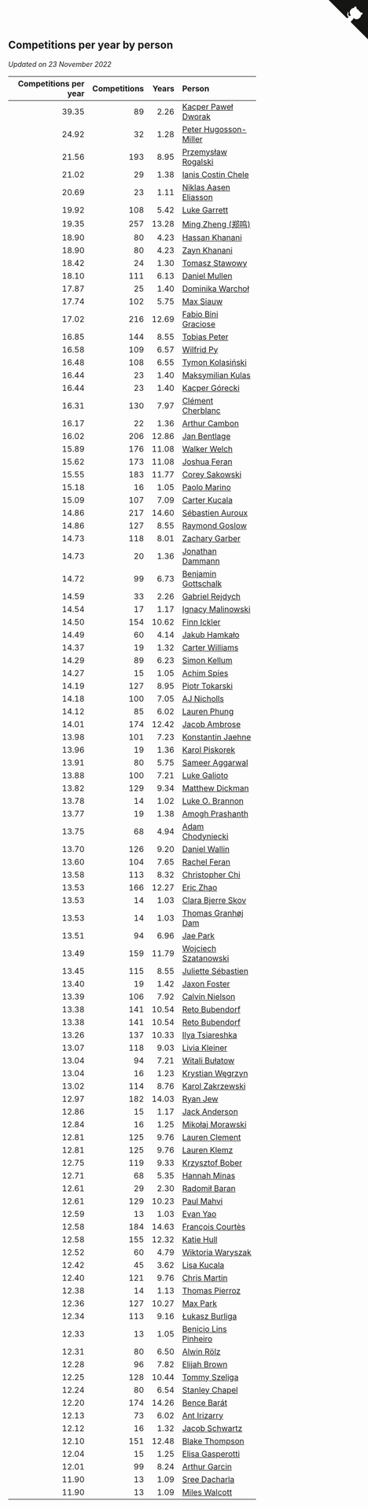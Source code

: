 ## Competitions per year by person

*Updated on 23 November 2022*

| Competitions per year | Competitions | Years | Person |
| ---: | ---: | ---: | :--- |
| 39.35 | 89 | 2.26 | [Kacper Paweł Dworak](https://www.worldcubeassociation.org/persons/2020DWOR01) |
| 24.92 | 32 | 1.28 | [Peter Hugosson-Miller](https://www.worldcubeassociation.org/persons/2021HUGO01) |
| 21.56 | 193 | 8.95 | [Przemysław Rogalski](https://www.worldcubeassociation.org/persons/2013ROGA02) |
| 21.02 | 29 | 1.38 | [Ianis Costin Chele](https://www.worldcubeassociation.org/persons/2021CHEL01) |
| 20.69 | 23 | 1.11 | [Niklas Aasen Eliasson](https://www.worldcubeassociation.org/persons/2021ELIA01) |
| 19.92 | 108 | 5.42 | [Luke Garrett](https://www.worldcubeassociation.org/persons/2017GARR05) |
| 19.35 | 257 | 13.28 | [Ming Zheng (郑鸣)](https://www.worldcubeassociation.org/persons/2009ZHEN11) |
| 18.90 | 80 | 4.23 | [Hassan Khanani](https://www.worldcubeassociation.org/persons/2018KHAN26) |
| 18.90 | 80 | 4.23 | [Zayn Khanani](https://www.worldcubeassociation.org/persons/2018KHAN28) |
| 18.42 | 24 | 1.30 | [Tomasz Stawowy](https://www.worldcubeassociation.org/persons/2021STAW01) |
| 18.10 | 111 | 6.13 | [Daniel Mullen](https://www.worldcubeassociation.org/persons/2016MULL04) |
| 17.87 | 25 | 1.40 | [Dominika Warchoł](https://www.worldcubeassociation.org/persons/2021WARC01) |
| 17.74 | 102 | 5.75 | [Max Siauw](https://www.worldcubeassociation.org/persons/2017SIAU02) |
| 17.02 | 216 | 12.69 | [Fabio Bini Graciose](https://www.worldcubeassociation.org/persons/2010GRAC02) |
| 16.85 | 144 | 8.55 | [Tobias Peter](https://www.worldcubeassociation.org/persons/2014PETE03) |
| 16.58 | 109 | 6.57 | [Wilfrid Py](https://www.worldcubeassociation.org/persons/2016PYWI01) |
| 16.48 | 108 | 6.55 | [Tymon Kolasiński](https://www.worldcubeassociation.org/persons/2016KOLA02) |
| 16.44 | 23 | 1.40 | [Maksymilian Kulas](https://www.worldcubeassociation.org/persons/2021KULA02) |
| 16.44 | 23 | 1.40 | [Kacper Górecki](https://www.worldcubeassociation.org/persons/2021GORE01) |
| 16.31 | 130 | 7.97 | [Clément Cherblanc](https://www.worldcubeassociation.org/persons/2014CHER05) |
| 16.17 | 22 | 1.36 | [Arthur Cambon](https://www.worldcubeassociation.org/persons/2021CAMB01) |
| 16.02 | 206 | 12.86 | [Jan Bentlage](https://www.worldcubeassociation.org/persons/2010BENT01) |
| 15.89 | 176 | 11.08 | [Walker Welch](https://www.worldcubeassociation.org/persons/2011WELC01) |
| 15.62 | 173 | 11.08 | [Joshua Feran](https://www.worldcubeassociation.org/persons/2011FERA01) |
| 15.55 | 183 | 11.77 | [Corey Sakowski](https://www.worldcubeassociation.org/persons/2011SAKO01) |
| 15.18 | 16 | 1.05 | [Paolo Marino](https://www.worldcubeassociation.org/persons/2021MARI04) |
| 15.09 | 107 | 7.09 | [Carter Kucala](https://www.worldcubeassociation.org/persons/2015KUCA01) |
| 14.86 | 217 | 14.60 | [Sébastien Auroux](https://www.worldcubeassociation.org/persons/2008AURO01) |
| 14.86 | 127 | 8.55 | [Raymond Goslow](https://www.worldcubeassociation.org/persons/2014GOSL01) |
| 14.73 | 118 | 8.01 | [Zachary Garber](https://www.worldcubeassociation.org/persons/2014GARB01) |
| 14.73 | 20 | 1.36 | [Jonathan Dammann](https://www.worldcubeassociation.org/persons/2021DAMM01) |
| 14.72 | 99 | 6.73 | [Benjamin Gottschalk](https://www.worldcubeassociation.org/persons/2016GOTT01) |
| 14.59 | 33 | 2.26 | [Gabriel Rejdych](https://www.worldcubeassociation.org/persons/2020REJD01) |
| 14.54 | 17 | 1.17 | [Ignacy Malinowski](https://www.worldcubeassociation.org/persons/2021MALI02) |
| 14.50 | 154 | 10.62 | [Finn Ickler](https://www.worldcubeassociation.org/persons/2012ICKL01) |
| 14.49 | 60 | 4.14 | [Jakub Hamkało](https://www.worldcubeassociation.org/persons/2018HAMK01) |
| 14.37 | 19 | 1.32 | [Carter Williams](https://www.worldcubeassociation.org/persons/2021WILL06) |
| 14.29 | 89 | 6.23 | [Simon Kellum](https://www.worldcubeassociation.org/persons/2016KELL12) |
| 14.27 | 15 | 1.05 | [Achim Spies](https://www.worldcubeassociation.org/persons/2021SPIE01) |
| 14.19 | 127 | 8.95 | [Piotr Tokarski](https://www.worldcubeassociation.org/persons/2013TOKA01) |
| 14.18 | 100 | 7.05 | [AJ Nicholls](https://www.worldcubeassociation.org/persons/2015NICH04) |
| 14.12 | 85 | 6.02 | [Lauren Phung](https://www.worldcubeassociation.org/persons/2016PHUN02) |
| 14.01 | 174 | 12.42 | [Jacob Ambrose](https://www.worldcubeassociation.org/persons/2010AMBR01) |
| 13.98 | 101 | 7.23 | [Konstantin Jaehne](https://www.worldcubeassociation.org/persons/2015JAEH01) |
| 13.96 | 19 | 1.36 | [Karol Piskorek](https://www.worldcubeassociation.org/persons/2021PISK01) |
| 13.91 | 80 | 5.75 | [Sameer Aggarwal](https://www.worldcubeassociation.org/persons/2017AGGA01) |
| 13.88 | 100 | 7.21 | [Luke Galioto](https://www.worldcubeassociation.org/persons/2015GALI02) |
| 13.82 | 129 | 9.34 | [Matthew Dickman](https://www.worldcubeassociation.org/persons/2013DICK01) |
| 13.78 | 14 | 1.02 | [Luke O. Brannon](https://www.worldcubeassociation.org/persons/2021BRAN02) |
| 13.77 | 19 | 1.38 | [Amogh Prashanth](https://www.worldcubeassociation.org/persons/2021PRAS01) |
| 13.75 | 68 | 4.94 | [Adam Chodyniecki](https://www.worldcubeassociation.org/persons/2017CHOD02) |
| 13.70 | 126 | 9.20 | [Daniel Wallin](https://www.worldcubeassociation.org/persons/2013WALL03) |
| 13.60 | 104 | 7.65 | [Rachel Feran](https://www.worldcubeassociation.org/persons/2015FERA01) |
| 13.58 | 113 | 8.32 | [Christopher Chi](https://www.worldcubeassociation.org/persons/2014CHIC01) |
| 13.53 | 166 | 12.27 | [Eric Zhao](https://www.worldcubeassociation.org/persons/2010ZHAO19) |
| 13.53 | 14 | 1.03 | [Clara Bjerre Skov](https://www.worldcubeassociation.org/persons/2021SKOV01) |
| 13.53 | 14 | 1.03 | [Thomas Granhøj Dam](https://www.worldcubeassociation.org/persons/2021DAMT01) |
| 13.51 | 94 | 6.96 | [Jae Park](https://www.worldcubeassociation.org/persons/2015PARK24) |
| 13.49 | 159 | 11.79 | [Wojciech Szatanowski](https://www.worldcubeassociation.org/persons/2011SZAT01) |
| 13.45 | 115 | 8.55 | [Juliette Sébastien](https://www.worldcubeassociation.org/persons/2014SEBA01) |
| 13.40 | 19 | 1.42 | [Jaxon Foster](https://www.worldcubeassociation.org/persons/2021FOST01) |
| 13.39 | 106 | 7.92 | [Calvin Nielson](https://www.worldcubeassociation.org/persons/2014NIEL03) |
| 13.38 | 141 | 10.54 | [Reto Bubendorf](https://www.worldcubeassociation.org/persons/2012BUBE01) |
| 13.38 | 141 | 10.54 | [Reto Bubendorf](https://www.worldcubeassociation.org/persons/2012BUBE01) |
| 13.26 | 137 | 10.33 | [Ilya Tsiareshka](https://www.worldcubeassociation.org/persons/2012TERE01) |
| 13.07 | 118 | 9.03 | [Livia Kleiner](https://www.worldcubeassociation.org/persons/2013KLEI03) |
| 13.04 | 94 | 7.21 | [Witali Bułatow](https://www.worldcubeassociation.org/persons/2015BUAT01) |
| 13.04 | 16 | 1.23 | [Krystian Węgrzyn](https://www.worldcubeassociation.org/persons/2021WEGR01) |
| 13.02 | 114 | 8.76 | [Karol Zakrzewski](https://www.worldcubeassociation.org/persons/2014ZAKR01) |
| 12.97 | 182 | 14.03 | [Ryan Jew](https://www.worldcubeassociation.org/persons/2008JEWR01) |
| 12.86 | 15 | 1.17 | [Jack Anderson](https://www.worldcubeassociation.org/persons/2021ANDE05) |
| 12.84 | 16 | 1.25 | [Mikołaj Morawski](https://www.worldcubeassociation.org/persons/2021MORA01) |
| 12.81 | 125 | 9.76 | [Lauren Clement](https://www.worldcubeassociation.org/persons/2013KLEM01) |
| 12.81 | 125 | 9.76 | [Lauren Klemz](https://www.worldcubeassociation.org/persons/2013KLEM01) |
| 12.75 | 119 | 9.33 | [Krzysztof Bober](https://www.worldcubeassociation.org/persons/2013BOBE01) |
| 12.71 | 68 | 5.35 | [Hannah Minas](https://www.worldcubeassociation.org/persons/2017MINA04) |
| 12.61 | 29 | 2.30 | [Radomił Baran](https://www.worldcubeassociation.org/persons/2020BARA02) |
| 12.61 | 129 | 10.23 | [Paul Mahvi](https://www.worldcubeassociation.org/persons/2012MAHV01) |
| 12.59 | 13 | 1.03 | [Evan Yao](https://www.worldcubeassociation.org/persons/2021YAOE02) |
| 12.58 | 184 | 14.63 | [François Courtès](https://www.worldcubeassociation.org/persons/2008COUR01) |
| 12.58 | 155 | 12.32 | [Katie Hull](https://www.worldcubeassociation.org/persons/2010HULL01) |
| 12.52 | 60 | 4.79 | [Wiktoria Waryszak](https://www.worldcubeassociation.org/persons/2018WARY01) |
| 12.42 | 45 | 3.62 | [Lisa Kucala](https://www.worldcubeassociation.org/persons/2019KUCA01) |
| 12.40 | 121 | 9.76 | [Chris Martin](https://www.worldcubeassociation.org/persons/2013MART03) |
| 12.38 | 14 | 1.13 | [Thomas Pierroz](https://www.worldcubeassociation.org/persons/2021PIER01) |
| 12.36 | 127 | 10.27 | [Max Park](https://www.worldcubeassociation.org/persons/2012PARK03) |
| 12.34 | 113 | 9.16 | [Łukasz Burliga](https://www.worldcubeassociation.org/persons/2013BURL01) |
| 12.33 | 13 | 1.05 | [Benicio Lins Pinheiro](https://www.worldcubeassociation.org/persons/2021PINH01) |
| 12.31 | 80 | 6.50 | [Alwin Rölz](https://www.worldcubeassociation.org/persons/2016ROLZ01) |
| 12.28 | 96 | 7.82 | [Elijah Brown](https://www.worldcubeassociation.org/persons/2015BROW03) |
| 12.25 | 128 | 10.44 | [Tommy Szeliga](https://www.worldcubeassociation.org/persons/2012SZEL01) |
| 12.24 | 80 | 6.54 | [Stanley Chapel](https://www.worldcubeassociation.org/persons/2016CHAP04) |
| 12.20 | 174 | 14.26 | [Bence Barát](https://www.worldcubeassociation.org/persons/2008BARA01) |
| 12.13 | 73 | 6.02 | [Ant Irizarry](https://www.worldcubeassociation.org/persons/2016IRIZ02) |
| 12.12 | 16 | 1.32 | [Jacob Schwartz](https://www.worldcubeassociation.org/persons/2021SCHW01) |
| 12.10 | 151 | 12.48 | [Blake Thompson](https://www.worldcubeassociation.org/persons/2010THOM03) |
| 12.04 | 15 | 1.25 | [Elisa Gasperotti](https://www.worldcubeassociation.org/persons/2021GASP01) |
| 12.01 | 99 | 8.24 | [Arthur Garcin](https://www.worldcubeassociation.org/persons/2014GARC27) |
| 11.90 | 13 | 1.09 | [Sree Dacharla](https://www.worldcubeassociation.org/persons/2021DACH01) |
| 11.90 | 13 | 1.09 | [Miles Walcott](https://www.worldcubeassociation.org/persons/2021WALC02) |


<a href="https://github.com/JustinTimeCuber/wca_statistics" class="github-corner" aria-label="View source on Github"><svg width="80" height="80" viewBox="0 0 250 250" style="fill:#151513; color:#fff; position: absolute; top: 0; border: 0; right: 0;" aria-hidden="true"><path d="M0,0 L115,115 L130,115 L142,142 L250,250 L250,0 Z"></path><path d="M128.3,109.0 C113.8,99.7 119.0,89.6 119.0,89.6 C122.0,82.7 120.5,78.6 120.5,78.6 C119.2,72.0 123.4,76.3 123.4,76.3 C127.3,80.9 125.5,87.3 125.5,87.3 C122.9,97.6 130.6,101.9 134.4,103.2" fill="currentColor" style="transform-origin: 130px 106px;" class="octo-arm"></path><path d="M115.0,115.0 C114.9,115.1 118.7,116.5 119.8,115.4 L133.7,101.6 C136.9,99.2 139.9,98.4 142.2,98.6 C133.8,88.0 127.5,74.4 143.8,58.0 C148.5,53.4 154.0,51.2 159.7,51.0 C160.3,49.4 163.2,43.6 171.4,40.1 C171.4,40.1 176.1,42.5 178.8,56.2 C183.1,58.6 187.2,61.8 190.9,65.4 C194.5,69.0 197.7,73.2 200.1,77.6 C213.8,80.2 216.3,84.9 216.3,84.9 C212.7,93.1 206.9,96.0 205.4,96.6 C205.1,102.4 203.0,107.8 198.3,112.5 C181.9,128.9 168.3,122.5 157.7,114.1 C157.9,116.9 156.7,120.9 152.7,124.9 L141.0,136.5 C139.8,137.7 141.6,141.9 141.8,141.8 Z" fill="currentColor" class="octo-body"></path></svg></a><style>.github-corner:hover .octo-arm{animation:octocat-wave 560ms ease-in-out}@keyframes octocat-wave{0%,100%{transform:rotate(0)}20%,60%{transform:rotate(-25deg)}40%,80%{transform:rotate(10deg)}}@media (max-width:500px){.github-corner:hover .octo-arm{animation:none}.github-corner .octo-arm{animation:octocat-wave 560ms ease-in-out}}</style>
